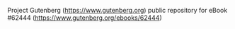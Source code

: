 Project Gutenberg (https://www.gutenberg.org) public repository for eBook #62444 (https://www.gutenberg.org/ebooks/62444)
